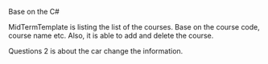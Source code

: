 Base on the C#

MidTermTemplate is listing the list of the courses.
Base on the course code, course name etc.
Also, it is able to add and delete the course.


Questions 2 is about the car change the information.
